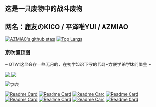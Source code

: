 ## 这是一只废物中的战斗废物

## 网名：鹿友のKICO / 平泽唯YUI / AZMIAO
[![AZMIAO's github stats](https://github-readme-stats.vercel.app/api?username=azmiao&theme=buefy&show_icons=true)](https://github.com/azmiao/github-readme-stats)       [![Top Langs](https://github-readme-stats.vercel.app/api/top-langs/?username=azmiao&langs_count=3&card_width=350)](https://github.com/azmiao)

### 京吹置顶图
~ BTW:这里会存一些无用的，在初学知识下写的代码~方便学弟学妹们借鉴 ~

<a href="https://github.com/azmiao/destiny2_hoshino_plugin">
  <img align="center" src="https://github-readme-stats.vercel.app/api/pin/?username=azmiao&repo=destiny2_hoshino_plugin" />
</a>
<a href="https://github.com/azmiao/destiny2_hoshino_plugin">
  <img align="center" src="https://github-readme-stats.vercel.app/api/pin/?username=azmiao&repo=destiny2_hoshino_plugin" />
</a>

![京吹](https://cdn.jsdelivr.net/gh/azmiao/picture-bed/img/1624068645766.png)

[![Readme Card](https://github-readme-stats.vercel.app/api/pin/?username=azmiao&repo=destiny2_hoshino_plugin)](https://github.com/azmiao/destiny2_hoshino_plugin)       [![Readme Card](https://github-readme-stats.vercel.app/api/pin/?username=azmiao&repo=HFUT_cpdaily_auto_for_hoshino)](https://github.com/azmiao/HFUT_cpdaily_auto_for_hoshino)
[![Readme Card](https://github-readme-stats.vercel.app/api/pin/?username=azmiao&repo=umamusume_news)](https://github.com/azmiao/umamusume_news)       [![Readme Card](https://github-readme-stats.vercel.app/api/pin/?username=pcrbot&repo=clan_search_tw)](https://github.com/pcrbot/clan_search_tw)
[![Readme Card](https://github-readme-stats.vercel.app/api/pin/?username=azmiao&repo=auto_submit_for_HFUT)](https://github.com/azmiao/auto_submit_for_HFUT)       [![Readme Card](https://github-readme-stats.vercel.app/api/pin/?username=azmiao&repo=bluearchive_hoshino_plugin)](https://github.com/azmiao/bluearchive_hoshino_plugin)
[![Readme Card](https://github-readme-stats.vercel.app/api/pin/?username=azmiao&repo=bf_search)](https://github.com/azmiao/bf_search)       [![Readme Card](https://github-readme-stats.vercel.app/api/pin/?username=azmiao&repo=pcrjjc-tw_for_3_server)](https://github.com/azmiao/pcrjjc-tw_for_3_server)
